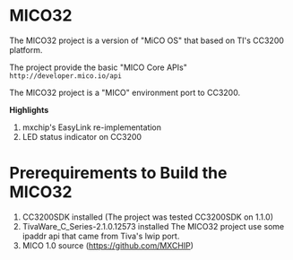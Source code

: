 # MICO32
The MICO32 project is a version of "MiCO OS" that based on TI's CC3200 platform.

The project provide the basic "MICO Core APIs" `http://developer.mico.io/api`

The MICO32 project is a "MICO" environment port to CC3200.

**Highlights**
1. mxchip's EasyLink re-implementation
2. LED status indicator on CC3200

# Prerequirements to Build the MICO32
1. CC3200SDK installed (The project was tested CC3200SDK on 1.1.0)
2. TivaWare_C_Series-2.1.0.12573 installed
   The MICO32 project use some ipaddr api that came from Tiva's lwip port.
3. MICO 1.0 source (https://github.com/MXCHIP)
